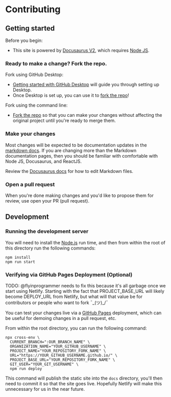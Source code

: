 # Contributing

## Getting started

Before you begin:
- This site is powered by [Docusaurus V2](https://v2.docusaurus.io/), which requires [Node JS](https://nodejs.org/en/).

### Ready to make a change? Fork the repo.

Fork using GitHub Desktop:

- [Getting started with GitHub Desktop](https://docs.github.com/en/desktop/installing-and-configuring-github-desktop/getting-started-with-github-desktop) will guide you through setting up Desktop.
- Once Desktop is set up, you can use it to [fork the repo](https://docs.github.com/en/desktop/contributing-and-collaborating-using-github-desktop/cloning-and-forking-repositories-from-github-desktop)!

Fork using the command line:

- [Fork the repo](https://docs.github.com/en/github/getting-started-with-github/fork-a-repo#fork-an-example-repository) so that you can make your changes without affecting the original project until you're ready to merge them.

### Make your changes

Most changes will be expected to be documentation updates in the [markdown docs](/website-docs). If you are changing more than the Markdown documentation pages, then you should be familiar with comfortable with Node JS, Docusaurus, and ReactJS.

Review the [Docusaurus docs](https://v2.docusaurus.io/docs/markdown-features) for how to edit Markdown files.

### Open a pull request

When you're done making changes and you'd like to propose them for review, use open your PR (pull request).

## Development

### Running the development server

You will need to install the [Node.js](https://nodejs.org/en/download/) run time, and then from 
within the root of this directory run the following commands:

    npm install
    npm run start

### Verifying via GitHub Pages Deployment (Optional)

TODO: @flyinprogrammer needs to fix this because it's all garbage once we start using Netlify.
Starting with the fact that PROJECT_BASE_URL will likely become DEPLOY_URL from Netlify, but
what will that value be for contributors or people who want to fork ¯\_(ツ)_/¯

You can test your changes live via a [GitHub Pages](https://pages.github.com/) deployment, 
which can be useful for demoing changes in a pull request, etc.

From within the root directory, you can run the following command:

```shell script
npx cross-env \
  CURRENT_BRANCH=":OUR_BRANCH_NAME" \
  ORGANIZATION_NAME="YOUR_GITHUB_USERNAME" \
  PROJECT_NAME="YOUR_REPOSITORY_FORK_NAME" \
  URL="https://YOUR_GITHUB_USERNAME.github.io/" \
  PROJECT_BASE_URL="YOUR_REPOSITORY_FORK_NAME" \
  GIT_USER="YOUR_GIT_USERNAME" \
  npm run deploy
```

This command will publish the static site into the `docs` directory, you'll then need to commit
it so that the site goes live. Hopefully Netlify will make this unnecessary for us in the near
future.
